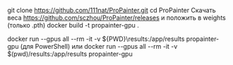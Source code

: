 git clone https://github.com/111nat/ProPainter.git
cd ProPainter
Скачать веса https://github.com/sczhou/ProPainter/releases и положить в weights (только .pth)
docker build -t propainter-gpu .

docker run --gpus all --rm -it -v ${PWD}\results:/app/results propainter-gpu (для PowerShell)
или
docker run --gpus all --rm -it -v $(pwd)/results:/app/results propainter-gpu